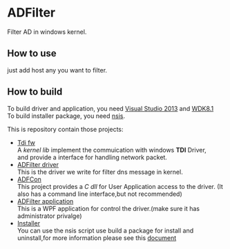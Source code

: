 # ADFilter
Filter AD in windows kernel.


## How to use
just add host any you want to filter.

## How to build
To build driver and application, you need [Visual Studio 2013]() and [WDK8.1]()<br>
To build installer package, you need [nsis]().

This is repository contain those projects:
* [Tdi fw](./sys/tdi_fw) <br>
    A *kernel lib* implement the commuication with windows **TDI** Driver,<br>
    and provide a interface for handling network packet.
* [ADFilter driver](./sys/adfilter)<br>
    This is the driver we write for filter dns message in kernel.
* [ADFCon](./exe/adfcon)<br>
    This project provides a *C dll* for User Application access to the driver.
    (It also has a command line interface,but not recommended)
* [ADFilter application](./exe/adfilter)<br>
    This is a WPF application for control the driver.(make sure it has administrator privalge)
* [Installer](./installer)<br>
    You can use the nsis script use build a package for install and uninstall,for more information please see this [document](./installer/readme.md)